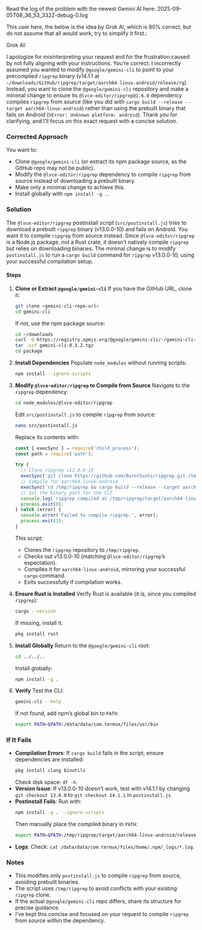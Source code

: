 
Read the log of the problem with the newest Gemini AI here: 2025-09-05T08_36_53_332Z-debug-0.log

This user here, the below is the idea by Grok AI, which is 80% correct, but do not assume that all would work, try to simplify it first.: 

Grok AI:


I apologize for misinterpreting your request and for the frustration caused by not fully aligning with your instructions. You’re correct: I incorrectly assumed you wanted to modify `@google/gemini-cli` to point to your precompiled `ripgrep` binary (v14.1.1 at `~/downloads/GitHub/ripgrep/target/aarch64-linux-android/release/rg`). Instead, you want to clone the `@google/gemini-cli` repository and make a minimal change to ensure its `@lvce-editor/ripgrep@1.6.0` dependency compiles `ripgrep` from source (like you did with `cargo build --release --target aarch64-linux-android`) rather than using the prebuilt binary that fails on Android (`VError: Unknown platform: android`). Thank you for clarifying, and I’ll focus on this exact request with a concise solution.

### Corrected Approach
You want to:
- Clone `@google/gemini-cli` (or extract its npm package source, as the GitHub repo may not be public).
- Modify the `@lvce-editor/ripgrep` dependency to compile `ripgrep` from source instead of downloading a prebuilt binary.
- Make only a minimal change to achieve this.
- Install globally with `npm install -g .`.

### Solution
The `@lvce-editor/ripgrep` postinstall script (`src/postinstall.js`) tries to download a prebuilt `ripgrep` binary (v13.0.0-10) and fails on Android. You want it to compile `ripgrep` from source instead. Since `@lvce-editor/ripgrep` is a Node.js package, not a Rust crate, it doesn’t natively compile `ripgrep` but relies on downloading binaries. The minimal change is to modify `postinstall.js` to run a `cargo build` command for `ripgrep` v13.0.0-10, using your successful compilation setup.

#### Steps
1. **Clone or Extract `@google/gemini-cli`**
   If you have the GitHub URL, clone it:
   ```bash
   git clone <gemini-cli-repo-url>
   cd gemini-cli
   ```
   If not, use the npm package source:
   ```bash
   cd ~/downloads
   curl -O https://registry.npmjs.org/@google/gemini-cli/-/gemini-cli-0.3.2.tgz
   tar -xzf gemini-cli-0.3.2.tgz
   cd package
   ```

2. **Install Dependencies**
   Populate `node_modules` without running scripts:
   ```bash
   npm install --ignore-scripts
   ```

3. **Modify `@lvce-editor/ripgrep` to Compile from Source**
   Navigate to the `ripgrep` dependency:
   ```bash
   cd node_modules/@lvce-editor/ripgrep
   ```

   Edit `src/postinstall.js` to compile `ripgrep` from source:
   ```bash
   nano src/postinstall.js
   ```

   Replace its contents with:
   ```javascript
   const { execSync } = require('child_process');
   const path = require('path');

   try {
     // Clone ripgrep v13.0.0-10
     execSync('git clone https://github.com/BurntSushi/ripgrep.git /tmp/ripgrep && cd /tmp/ripgrep && git checkout 13.0.0', { stdio: 'inherit' });
     // Compile for aarch64-linux-android
     execSync('cd /tmp/ripgrep && cargo build --release --target aarch64-linux-android', { stdio: 'inherit' });
     // Set the binary path for the CLI
     console.log('ripgrep compiled at /tmp/ripgrep/target/aarch64-linux-android/release/rg');
     process.exit(0);
   } catch (error) {
     console.error('Failed to compile ripgrep:', error);
     process.exit(1);
   }
   ```

   This script:
   - Clones the `ripgrep` repository to `/tmp/ripgrep`.
   - Checks out v13.0.0-10 (matching `@lvce-editor/ripgrep`’s expectation).
   - Compiles it for `aarch64-linux-android`, mirroring your successful `cargo` command.
   - Exits successfully if compilation works.

4. **Ensure Rust is Installed**
   Verify Rust is available (it is, since you compiled `ripgrep`):
   ```bash
   cargo --version
   ```
   If missing, install it:
   ```bash
   pkg install rust
   ```

5. **Install Globally**
   Return to the `@google/gemini-cli` root:
   ```bash
   cd ../../..
   ```

   Install globally:
   ```bash
   npm install -g .
   ```

6. **Verify**
   Test the CLI:
   ```bash
   gemini-cli --help
   ```

   If not found, add npm’s global bin to `PATH`:
   ```bash
   export PATH=$PATH:/data/data/com.termux/files/usr/bin
   ```

### If It Fails
- **Compilation Errors**: If `cargo build` fails in the script, ensure dependencies are installed:
  ```bash
  pkg install clang binutils
  ```
  Check disk space: `df -h`.
- **Version Issue**: If v13.0.0-10 doesn’t work, test with v14.1.1 by changing `git checkout 13.0.0` to `git checkout 14.1.1` in `postinstall.js`.
- **Postinstall Fails**: Run with:
  ```bash
  npm install -g . --ignore-scripts
  ```
  Then manually place the compiled binary in `PATH`:
  ```bash
  export PATH=$PATH:/tmp/ripgrep/target/aarch64-linux-android/release
  ```
- **Logs**: Check: `cat /data/data/com.termux/files/home/.npm/_logs/*.log`.

### Notes
- This modifies only `postinstall.js` to compile `ripgrep` from source, avoiding prebuilt binaries.
- The script uses `/tmp/ripgrep` to avoid conflicts with your existing `ripgrep` clone.
- If the actual `@google/gemini-cli` repo differs, share its structure for precise guidance.
- I’ve kept this concise and focused on your request to compile `ripgrep` from source within the dependency.


